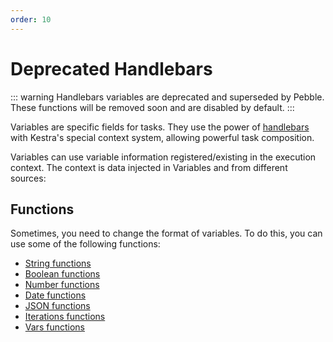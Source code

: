 ```yaml
---
order: 10
---
```


# Deprecated Handlebars

::: warning
Handlebars variables are deprecated and superseded by Pebble. These functions will be removed soon and are disabled by default.
:::

Variables are specific fields for tasks. They use the power of [handlebars](https://handlebarsjs.com/guide/) with Kestra's special context system, allowing powerful task composition.

Variables can use variable information registered/existing in the execution context. The context is data injected in Variables and from different sources:

## Functions

Sometimes, you need to change the format of variables. To do this, you can use some of the following functions:

- [String functions](./string.md)
- [Boolean functions](./boolean.md)
- [Number functions](./number.md)
- [Date functions](./date.md)
- [JSON functions](./json.md)
- [Iterations functions](./iterations.md)
- [Vars functions](./vars.md)
